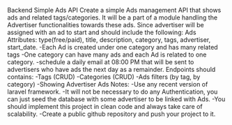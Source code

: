 Backend
Simple Ads API
Create a simple Ads management API that shows ads and related tags/categories. It will be a part of a module handling the Advertiser
functionalities towards these ads. Since advertiser will be assigned with an ad to start and should include the following:
Ads Attributes:
type(free/paid), title, description, category, tags, advertiser, start_date.
-Each Ad is created under one category and has many related tags
-One category can have many ads and each Ad is related to one category.
-schedule a daily email at 08:00 PM that will be sent to advertisers who have ads the next day as a remainder.
Endpoints should contains: -Tags (CRUD)
-Categories (CRUD)
-Ads filters (by tag, by category) -Showing Advertiser Ads
Notes:
-Use any recent version of laravel framework.
-It will not be necessary to do any Authentication, you can just seed the database with some advertiser to be linked with Ads.
-You should implement this project in clean code and always take care of scalability.
-Create a public github repository and push your project to it.
